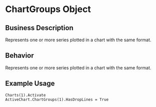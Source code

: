 # ChartGroups Object

## Business Description
Represents one or more series plotted in a chart with the same format.

## Behavior
Represents one or more series plotted in a chart with the same format.

## Example Usage
```vba
Charts(1).Activate 
ActiveChart.ChartGroups(1).HasDropLines = True
```